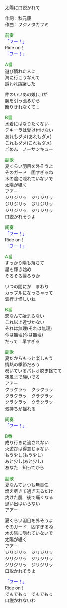 太陽に口説かれて  
  
作詞：秋元康  
作曲：フジノタカフミ  
  
<font color=green>前奏</font>  
<font color=blue>「フー！」</font>   
Ride on！  
<font color=blue>「フー！」</font>   
  
<font color=green>A番</font>  
遊び慣れた人に  
海に行こうなんて  
誘われ躊躇した  
  
仲のいいあの娘(こ)が  
腕を引っ張るから  
断りきれなくて…  
  
<font color=green>B番</font>  
水着にはなりたくない   
テキーラは受け付けない  
あれもダメ(あれもダメ)  
これもダメ(これもダメ)  
ごめん　ノーサンキュー  
  
<font color=green>副歌</font>  
夏くらい羽目を外そうよ  
そのガード　固すぎるね  
木の陰に隠れていないで  
太陽が囁く  
アアー  
ジリジリッ　ジリジリッ  
ジリジリッ　ジリジリッ  
ジリジリッ　ジリジリッ  
口説かれそうよ  
  
<font color=green>间奏</font>  
<font color=blue>「フー！」</font>   
Ride on！  
<font color=blue>「フー！」</font>   
  
<font color=green>A番</font>  
すっかり陽も落ちて  
星も輝き始め  
そろそろ帰ろうか  
  
いつの間にか　まわり  
カップルになっちゃって  
雲行き怪しいね  
  
<font color=green>B番</font>  
恋なんて始まらない  
これ以上近づかない  
それは無理(それは無理)  
今は無理(今は無理)  
だって　早すぎる  
  
<font color=green>副歌</font>  
夏だからもっと楽しもう  
情熱の季節だろう  
巻いているパレオ脱ぎ捨てて  
夜風まで騒いでる  
アアー  
クラクラッ　クラクラッ  
クラクラッ　クラクラッ  
クラクラッ　クラクラッ  
気持ちが揺れる  
  
<font color=green>间奏</font>  
<font color=blue>「フー！」</font>   
  
<font color=green>B番</font>  
成り行きに流されない  
火遊びは得意じゃない  
もう少し(もう少し)  
あと少し(あと少し)  
あなた　知ってから  
  
<font color=green>副歌</font>  
夏なんていつも無責任  
燃え尽きて過ぎ去るだけ  
灼けた肌　後で痛くなる  
思い出はいらない  
アアー  
  
夏くらい羽目を外そうよ  
そのガード　固すぎるね  
木の陰に隠れていないで  
太陽が囁く  
アアー  
ジリジリッ　ジリジリッ  
ジリジリッ　ジリジリッ  
ジリジリッ　ジリジリッ  
口説かれそうよ  
  
<font color=blue>「フー！」</font>   
Ride on！  
でもでもっ　でもでもっ  
口説かれないわ  
